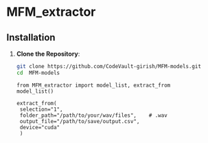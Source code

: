 # MFM_extractor

## Installation

1. **Clone the Repository**:
   ```bash
   git clone https://github.com/CodeVault-girish/MFM-models.git
   cd  MFM-models
   ```
   ```
   from MFM_extractor import model_list, extract_from
   model_list()
   ```
   ```
   extract_from(
    selection="1",
    folder_path="/path/to/your/wav/files",    # .wav
    output_file="/path/to/save/output.csv",   
    device="cuda"                             
    )

